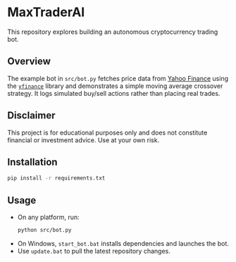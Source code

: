 # MaxTraderAI

This repository explores building an autonomous cryptocurrency trading bot.

## Overview
The example bot in `src/bot.py` fetches price data from [Yahoo Finance](https://finance.yahoo.com/) using the [`yfinance`](https://github.com/ranaroussi/yfinance) library and demonstrates a simple moving average crossover strategy. It logs simulated buy/sell actions rather than placing real trades.

## Disclaimer
This project is for educational purposes only and does not constitute financial or investment advice. Use at your own risk.

## Installation
```bash
pip install -r requirements.txt
```

## Usage
- On any platform, run:
  ```bash
  python src/bot.py
  ```
- On Windows, `start_bot.bat` installs dependencies and launches the bot.
- Use `update.bat` to pull the latest repository changes.
